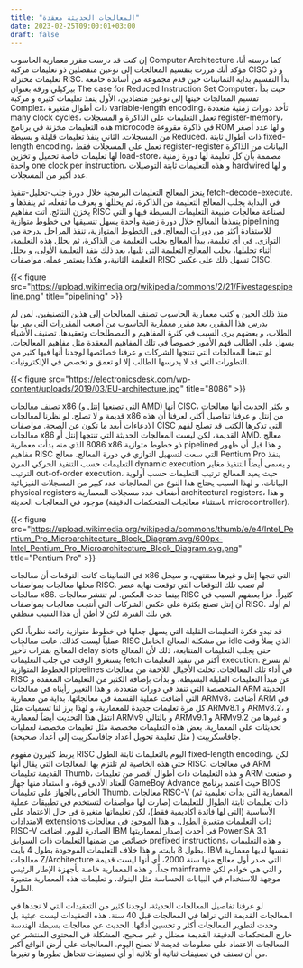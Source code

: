 ```yaml
---
title: "المعالجات الحديثة معقدة"
date: 2023-02-25T09:00:01+03:00
draft: false
---
```


إن كنت قد درست مقرر معمارية الحاسوب Computer Architecture كما درسته أنا، مؤكد أنك مررت بتقسيم المعالجات إلى نوعين منفصلين ذو تعليمات مركبة CISC و ذو تعليمات مختزلة RISC. بدأ التقسيم بداية الثمانينات حين قدم مجموعة من أساتذة حامعة بيركيلي ورقة بعنوان The case for Reduced Instruction Set Computer، حيث بدأ تقسيم المعالجات حينها إلى نوعين متضادين، الأول ينفذ تعليمات كثيرة و مركبة Complex، ذات أطوال متغيرة variable-length encoding، تأخذ دورات زمنية متعددة many clock cycles، تعمل التعليمات على الذاكرة و المسجلات register-memory، هذه التعليمات مخزنة في برنامج microcode في ذاكرة مقروءة ROM و لها عدد أصغر من المسجلات. الثاني ينفذ تعليمات قليلة و بسيطة Reduced، ذات أطوال ثابتة fixed-length encoding، تعمل على المسجلات فقط register-register البيانات من الذاكرة لها تعليمات خاصة تحميل و تخزين load-store، مصممة بأن كل تعليمة لها دورة زمنية واحدة one clock per instruction، و هذه التعليمات ثابتة التوصيلات hardwired و لها عدد أكبر من المسجلات.

ينجز المعالج التعليمات البرمجية خلال دورة جلب-تحليل-تنفيذ fetch-decode-execute. في البداية يجلب المعالج التعليمة من الذاكرة، ثم يحللها و يعرف ما تفعله، ثم ينفذها و يخزن النتائج. أتت مفاهيم RISC لصناعة معالجات طبيعة التعليمات البسيطة فيها و التي ينفذها المعالج خلال دورة زمنية واحدة يسهل تنسيقها في خطوط متوازية pipelining للاستفادة أكثر من دورات المعالج. في الخطوط المتوازية، تنفذ المراحل بدرجة من التوازي. في أي تعليمة، يبدأ المعالج بجلب التعليمة من الذاكرة، ثم يحلل هذه التعليمة، أثناء تحليلها، يجلب المعالج التعليمة التي تليها، بعد ذلك ينفذ التعليمة الأولى، و يحلل التعليمة الثانية،و هكذا يستمر عمله. مواصفات RISC تسهل ذلك على عكس CISC.

{{< figure src="https://upload.wikimedia.org/wikipedia/commons/2/21/Fivestagespipeline.png" title="pipelining" >}}

منذ ذلك الحين و كتب معمارية الحاسوب تصنف المعالجات إلى هذين التصنيفين. لمن لم يدرس هذا المقرر، يعد مقرر معمارية الحاسوب من أصعب المقررات التي يمر بها الطلاب، و بعضهم يرى السبب في كثرة المفاهيم و المصطلحات وتعقيدها. تصنيف الأشياء يسهل على الطالب فهم الأمور خصوصاً في تلك المفاهيم المعقدة مثل مفاهيم المعالجات. لو تتبعنا المعالجات التي تنتجها الشركات و عرفنا خصائصها لوجدنا أنها فيها كثير من التطورات التي قد لا يدرسها الطالب إلا لو تعمق و تخصص في الإلكترونيات.

 {{< figure src="https://electronicsdesk.com/wp-content/uploads/2019/03/EU-architecture.jpg"  title="8086" >}}

تصنف معالجات x86 (التي تصنعها إنتل و AMD) أنها CISC، و يكثر الحديث أنها معالجات قديمة و لا تصلح. لو نظرنا لمعالجات x86 من إنتل و عرفنا تفاصيل أكثر، لعرفنا أن هذه الادعاءات أبعد ما تكون عن الصحة. مواصفات CISC التي تذكرها الكتب قد تصلح لفهم معالجات x86 القديمة، لكن ليست المعالجات الحديثة التي تنتجها إنتل أو AMD. معالج 8086 الذي منه بدأت معمارية x86 ذو خطوط متوازية pipelined و هذا قبل أن ظهور مفاهيم RISC التي سعت لتسهيل التوازي في دورة المعالج. معالج Pentium Pro ينفذ التعليمات حسب التنفيذ الحركي المرن dynamic execution و يسمى أيضاً التنفيذ مغاير الترتيب out-of-order execution، حيث يعيد المعالج ترتيب التعليمات حسب أولوية البيانات، و لهذا السبب يحتاج هذا النوع من المعالجات عدد كبير من المسجلات الفيزيائية physical registers أضعاف عدد مسجلات المعمارية architectural registers، و هذا موجود في المعالجات الحديثة (باستثناء معالجات المتحكمات الدقيقة microcontroller).

 {{< figure src="https://upload.wikimedia.org/wikipedia/commons/thumb/e/e4/Intel_Pentium_Pro_Microarchitecture_Block_Diagram.svg/600px-Intel_Pentium_Pro_Microarchitecture_Block_Diagram.svg.png"  title="Pentium Pro" >}}

في الثمانينات كانت التوقعات أن معالجات x86 التي تنجها إنتل و غيرها ستنتهي، و سيحل محلها معالجات بمواصفات RISC. لم تصب تلك التوقعات التي توقعت نهاية عصر معالجات x86. بينما حدث العكس. لم تنتشر معالجات RISC كثيراً. عزا بعضهم السبب في أن إنتل تصنع بكثرة على عكس الشركات التي أنتجت معالجات بمواصفات RISC. لم أولد في تلك الفترة، لكن لا أظن أن هذا السبب منطقي.

 قد تبدو فكرة التعليمات القليلة التي يسهل جعلها في خطوط متوازية رائعة نظرياً، لكن عملياً ليست كذلك. عانت معالجات RISC من مشكلة المعالج الخامل idle الذي يملأ وقت المعالج بفترات تأخير delay slots حتى يجلب التعليمات المتتابعة، ذلك لأن المعالج يستغرق الوقت في جلب التعليمات fetch أكثر من تنفيذ التعليمات execution. لم تسرع الخطوط المتوازية pipelines في أداء تلك المعالجات. تخلت الأجيال اللاحقة من معالجات RISC عن مبدأ التعليمات القليلة البسيطة، و بدأت بإضافة الكثير من التعليمات المعقدة و المتخصصة التي تنفذ في دورات متعددة. و هذا التغيير رأيناه في معالجات ARM  الحديثة التي أضافت عملية القسمة في معالجاتها. بداية من معمارية ARMv8، أضافت ARM في كل مرة تعليمات جديدة للمعمارية، و لهذا برز لنا تسميات مثل ARMv8.1 و ARMv8.2، و انتقل هذا التحديث أيضاً لمعمارية ARMv9 و بالتالي ARMv9.1 و ARMv9.2 و غيرها من تحديثات على المعمارية. بعض هذه التعليمات مخصصة مثل تعليمات مخصصة لعمليات جافاسكريبت ( مثل تعليمة تحويل أعداد جافاسكريبت إلى أعداد صحيحة).

يربط كثيرون مفهوم RISC اليوم بالتعليمات ثابتة الطول fixed-length encoding، لكن حتى هذه الخاصية لم تلتزم بها المعالجات التي يقال أنها RISC. في معالجات ARM القديمة تعليمات Thumb، و هذه التعليمات ذات أطوال أقصر من تعليمات ARM و صنعت للعتاد الأدنى قوة، و استفاد منها جهاز GameBoy Advance حيث اعتمد برنامج BIOS الخاص بالجهاز على تعليمات Thumb. معالجات RISC-V (المعمارية التي بدأت تعليمية ثم صارت لها مواصفات لتستخدم في تطبيقات عملية) ذات تعليمات ثابتة الطوال للتعليمات الأساسية (التي لها فائدة أكاديمية فقط)، لكن تعليماتها متغيرة في حال الاعتماد على الامتدادات extensions ذات التعليمات متغيرة الطول، و هذا الموجود في معالجات RISC-V الصادرة لليوم. اضافت IBM في أحدث إصدار لمعماريتها PowerISA 3.1 خصائص من ضمنها التعليمات ذات السوابق prefixed instructions، و هذه التعليمات بطول 8 بايت، و هذا خلاف التعليمات الموجودة بطول 4 بايت. IBM نفسها لديها معمارية معالجات Z/Architecture  التي صدر أول معالج منها سنة 2000، أي أنها ليست قديمة جداً، و هذه المعمارية خاصة بأجهزة الإطار الرئيس mainframe و التي هي خوادم لكن موجهة للاستخدام في البيانات الحساسة مثل البنوك، و تعليمات هذه المعمارية متغيرة الطول.

لو عرفنا تفاصيل المعالجات الحديثة، لوجدنا كثير من التعقيدات التي لا نجدها في المعالجات القديمة التي نراها في المعالجات قبل 40 سنة. هذه التعقيدات ليست عبثية بل وجدت لتطوير المعالجات أكثر و تحسين أدائها. الحديث عن معالجات بسيطة الهندسة خارج المتحكمات الدقيقة القديمة مضلل و غير صحيح. المشكلة في المحتوى المنتشر عن المعالجات الاعتماد على معلومات قديمة لا تصلح اليوم. المعالجات على أرض الواقع أكبر من أن تصنف في تصنيفات ثنائية أو ثلاثية أو أي تصنيفات تتجاهل تطورها و تغيرها.